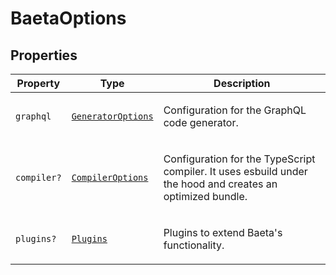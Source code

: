# BaetaOptions

## Properties

<table>
<thead>
<tr>
<th>Property</th>
<th>Type</th>
<th>Description</th>
</tr>
</thead>
<tbody>
<tr>
<td>

<a id="graphql"></a> `graphql`

</td>
<td>

[`GeneratorOptions`](../../../generator/interfaces/GeneratorOptions.md)

</td>
<td>

Configuration for the GraphQL code generator.

</td>
</tr>
<tr>
<td>

<a id="compiler"></a> `compiler?`

</td>
<td>

[`CompilerOptions`](../../../compiler/index/interfaces/CompilerOptions.md)

</td>
<td>

Configuration for the TypeScript compiler.
It uses esbuild under the hood and creates an optimized bundle.

</td>
</tr>
<tr>
<td>

<a id="plugins"></a> `plugins?`

</td>
<td>

[`Plugins`](../type-aliases/Plugins.md)

</td>
<td>

Plugins to extend Baeta's functionality.

</td>
</tr>
</tbody>
</table>
